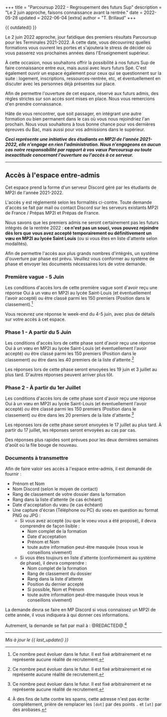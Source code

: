 +++
title = "Parcoursup 2022 - Regroupement des futurs Sup"
description = "Le 2 juin approche, faisons connaissance avant la rentrée."
date = 2022-05-28
updated = 2022-06-04
[extra]
author = "T. Brillaud"
+++

{{ outdated() }}

Le 2 juin 2022 approche, jour fatidique des premiers résultats Parcoursup pour les Terminales 2021-2022. À cette date, vous 
découvrirez quelles formations vous ouvrent les portes et s'ajoutera le stress de décider où vous passerez vos prochaines années dans l'Enseignement supérieur.

À cette occasion, nous souhaitons offrir la possibilité à nos futurs Sup de faire connaissance entre eux, mais aussi avec leurs futurs Spé. C'est également ouvrir un espace également pour ceux qui se questionnent sur la suite : logement, inscriptions, ressources-rentrée, etc, et éventuellement en discuter avec les personnes déjà présentes sur place.

Afin de permettre l'ouverture de cet espace, réservé aux futurs admis, des règles strictes sur son accès sont mises en place. Nous vous remercions d'en prendre connaissance.

Hâte de vous rencontrer, que soit passager, en intégrant une autre formation ou bien permanent dans le cas où vous nous rejoindriez l'an prochain.
Nous vous souhaitons à tous bonne chance pour vos dernières épreuves du Bac, mais aussi pour vos admissions dans le supérieur.

***Ceci représente une initiative des étudiants en MP2I de l'année 2021-2022, elle n'engage en rien l'administration. Nous n'engageons en aucun cas notre responsabilité par rapport à vos vœux Parcoursup ou toute inexactitude concernant l'ouverture ou l'accès à ce serveur.***

* * *

## Accès à l'espace entre-admis

Cet espace prend la forme d'un serveur Discord géré par les étudiants de MP2I de l'année 2021-2022.

L'accès y est réglementé selon les formalités ci-contre. Toute demande d'accès se fait par mail ou contact Discord sur 
les serveurs existants MP2I de France / Prépas MP2I et Prépas de France.

Nous savons que les premiers admis ne seront certainement pas les futurs intégrés de la rentrée 2022 : **ce n'est pas un souci, vous pouvez rejoindre dès lors que vous avez accepté temporairement ou définitivement un vœu en MP2I au lycée Saint Louis** (ou si vous êtes en liste d'attente selon modalités).

Afin de permettre l'accès aux plus grands nombres d'intégrés, un système d'ouverture par phase est prévu. Veuillez vous conformer au système de phase et envoyer les documents nécessaires lors de votre demande.

### Première vague - 5 Juin

Les conditions d'accès lors de cette première vague sont d'avoir reçu une réponse Oui à un vœu en MP2I au lycée Saint-Louis (et éventuellement l'avoir accepté) ou être classé parmi les 150 premiers (Position dans le classement).[^1]

Vous recevrez une réponse le week-end du 4-5 juin, avec plus de détails sur votre accès à cet espace.

### Phase 1 - A partir du 5 Juin

Les conditions d'accès lors de cette phase sont d'avoir reçu une réponse Oui à un vœu en MP2I au lycée Saint-Louis (et éventuellement l'avoir accepté)
*ou* être classé parmi les 150 premiers (Position dans le classement)
*ou* être dans les 40 premiers de la liste d'attente.[^1]

Les réponses lors de cette phase seront envoyées les 19 juin et 3 juillet au plus tard. D'autres réponses peuvent arriver plus tôt.

### Phase 2 - À partir du 1er Juillet

Les conditions d'accès lors de cette phase sont d'avoir reçu une réponse Oui à un vœu en MP2I au lycée Saint-Louis (et éventuellement l'avoir accepté)
*ou* être classé parmi les 150 premiers (Position dans le classement)
*ou* être dans les 20 premiers de la liste d'attente.[^1]

Les réponses lors de cette phase seront envoyées le 17 juillet au plus tard. À partir du 17 juillet, les réponses seront envoyées au cas par cas.

Des réponses plus rapides sont prévues pour les deux dernières semaines d'août où la file bouge de nouveau.

### Documents à transmettre 

Afin de faire valoir ses accès à l'espace entre-admis, il est demandé de fournir : 
* Prénom et Nom
* Nom Discord (selon le moyen de contact)
* Rang de classement de votre dossier dans la formation
* Rang dans la liste d'attente (le cas échéant) 
* Date d'acceptation du vœu (le cas échéant)
* Une capture d'écran (Téléphone ou PC) du voeu en question au format PNG ou JPG : 
    * Si vous avez accepté (ou que le voeu vous a été proposé), il devra comprendre de façon lisible :
        - Nom complet de la formation
        - Date d'acceptation
        - Prénom et Nom
        - toute autre information peut-être masquée (nous vous le conseillons vivement)
    * Si vous êtes toujours en liste d'attente (conformément au système de phase), il devra comprendre :
        - Nom complet de la formation
        - Rang de classement du dossier
        - Rang dans la liste d'attente
        - Position du dernier accepté
        - Si possible, Nom et Prénom
        - toute autre information peut-être masquée (nous vous le conseillons vivement)

La demande devra se faire en MP Discord si vous connaissez un MP2I de cette année, il vous indiquera à qui donner ces informations.

Autrement, la demande se fait par mail à : @REDACTED@.[^2]

* * *

*Mis à jour le {{ last_update() }}*

[^1]: Ce nombre peut évoluer dans le futur. Il est fixé arbitrairement et ne représente aucune réalité de recrutement.

[^2]: À des fins de lutte contre les spams, cette adresse n'est pas écrite complétement, prière de remplacer les `[dot]` par des points `.` et `[at]` par des arobases.

